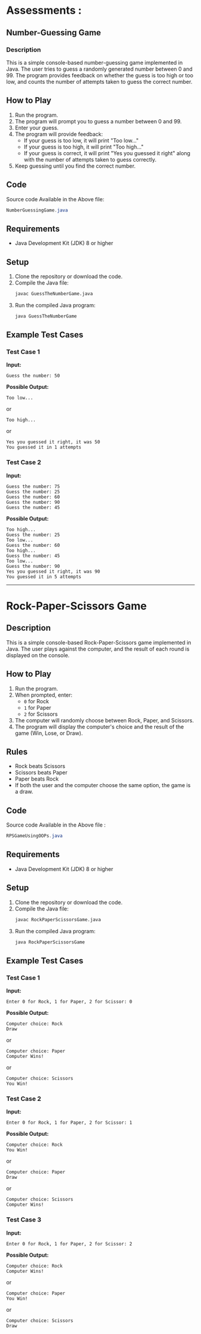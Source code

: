 # Assessments :
## Number-Guessing Game

### Description
This is a simple console-based number-guessing game implemented in Java. The user tries to guess a randomly generated number between 0 and 99. The program provides feedback on whether the guess is too high or too low, and counts the number of attempts taken to guess the correct number.

## How to Play
1. Run the program.
2. The program will prompt you to guess a number between 0 and 99.
3. Enter your guess.
4. The program will provide feedback:
   - If your guess is too low, it will print "Too low..."
   - If your guess is too high, it will print "Too high..."
   - If your guess is correct, it will print "Yes you guessed it right" along with the number of attempts taken to guess correctly.
5. Keep guessing until you find the correct number.

## Code
Source code Available in the Above file:
```java
NumberGuessingGame.java
```

## Requirements
- Java Development Kit (JDK) 8 or higher

## Setup
1. Clone the repository or download the code.
2. Compile the Java file:
   ```sh
   javac GuessTheNumberGame.java
   ```
3. Run the compiled Java program:
   ```sh
   java GuessTheNumberGame
   ```

## Example Test Cases

### Test Case 1
**Input:** 
```
Guess the number: 50
```
**Possible Output:**
```
Too low...
```
or
```
Too high...
```
or
```
Yes you guessed it right, it was 50
You guessed it in 1 attempts
```

### Test Case 2
**Input:** 
```
Guess the number: 75
Guess the number: 25
Guess the number: 60
Guess the number: 90
Guess the number: 45
```
**Possible Output:**
```
Too high...
Guess the number: 25
Too low...
Guess the number: 60
Too high...
Guess the number: 45
Too low...
Guess the number: 90
Yes you guessed it right, it was 90
You guessed it in 5 attempts
```
---

# Rock-Paper-Scissors Game

## Description
This is a simple console-based Rock-Paper-Scissors game implemented in Java. The user plays against the computer, and the result of each round is displayed on the console.

## How to Play
1. Run the program.
2. When prompted, enter:
   - `0` for Rock
   - `1` for Paper
   - `2` for Scissors
3. The computer will randomly choose between Rock, Paper, and Scissors.
4. The program will display the computer's choice and the result of the game (Win, Lose, or Draw).

## Rules
- Rock beats Scissors
- Scissors beats Paper
- Paper beats Rock
- If both the user and the computer choose the same option, the game is a draw.

## Code
Source code Available in the Above file :
```java
RPSGameUsingOOPs.java
```

## Requirements
- Java Development Kit (JDK) 8 or higher

## Setup
1. Clone the repository or download the code.
2. Compile the Java file:
   ```sh
   javac RockPaperScissorsGame.java 
   ```
3. Run the compiled Java program:
   ```sh
   java RockPaperScissorsGame
   ```

## Example Test Cases

### Test Case 1
**Input:** 
```
Enter 0 for Rock, 1 for Paper, 2 for Scissor: 0
```
**Possible Output:**
```
Computer choice: Rock
Draw
```
or
```
Computer choice: Paper
Computer Wins!
```
or
```
Computer choice: Scissors
You Win!
```

### Test Case 2
**Input:** 
```
Enter 0 for Rock, 1 for Paper, 2 for Scissor: 1
```
**Possible Output:**
```
Computer choice: Rock
You Win!
```
or
```
Computer choice: Paper
Draw
```
or
```
Computer choice: Scissors
Computer Wins!
```

### Test Case 3
**Input:** 
```
Enter 0 for Rock, 1 for Paper, 2 for Scissor: 2
```
**Possible Output:**
```
Computer choice: Rock
Computer Wins!
```
or
```
Computer choice: Paper
You Win!
```
or
```
Computer choice: Scissors
Draw
```
